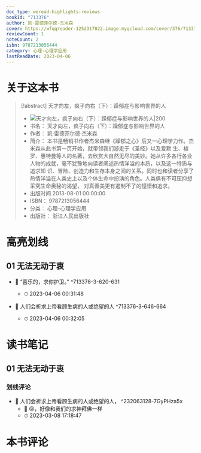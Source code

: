 ```yaml
---
doc_type: weread-highlights-reviews
bookId: "713376"
author: 凯·雷德菲尔德·杰米森
cover: https://wfqqreader-1252317822.image.myqcloud.com/cover/376/713376/t7_713376.jpg
reviewCount: 1
noteCount: 2
isbn: 9787213056444
category: 心理-心理学应用
lastReadDate: 2023-04-06
---
```

# 关于这本书
> [!abstract] 天才向左，疯子向右（下）：躁郁症与影响世界的人
> - ![ 天才向左，疯子向右（下）：躁郁症与影响世界的人|200](https://wfqqreader-1252317822.image.myqcloud.com/cover/376/713376/t7_713376.jpg)
> - 书名： 天才向左，疯子向右（下）：躁郁症与影响世界的人
> - 作者： 凯·雷德菲尔德·杰米森
> - 简介： 本书是畅销书作者杰米森继《躁郁之心》后又一心理学力作。杰米森从此书第一页开始，就带领我们游走于《圣经》以及爱默
生、梭罗、惠特曼等人的名著，去欣赏大自然无尽的美妙。她从许多各行各业人物的成就，毫不犹豫地向读者阐述热情洋溢的本质，以及这一特质与追求知 
识、冒险、创造力和生存本身之间的关系。同时也和读者分享了热情洋溢在人类史上以及个体生命中扮演的角色。人类俱有不可压抑想采究生命奥秘的渴望，
对真善美更有遏制不了的憧憬和追求。
> - 出版时间 2013-08-01 00:00:00
> - ISBN： 9787213056444
> - 分类： 心理-心理学应用
> - 出版社： 浙江人民出版社

# 高亮划线

## 01 无法无动于衷


- 📌 “喜乐的，求你护卫。” ^713376-3-620-631
    - ⏱ 2023-04-06 00:31:48 

- 📌 人们会祈求上帝看顾生病的人或绝望的人 ^713376-3-646-664
    - ⏱ 2023-04-06 00:32:05 
# 读书笔记

## 01 无法无动于衷

### 划线评论
- 📌 人们会祈求上帝看顾生病的人或绝望的人，  ^232063128-7GyPHza5x
    - 💭 😔，好像和我们的求神拜佛一样
    - ⏱ 2023-03-08 17:18:47
   
# 本书评论
